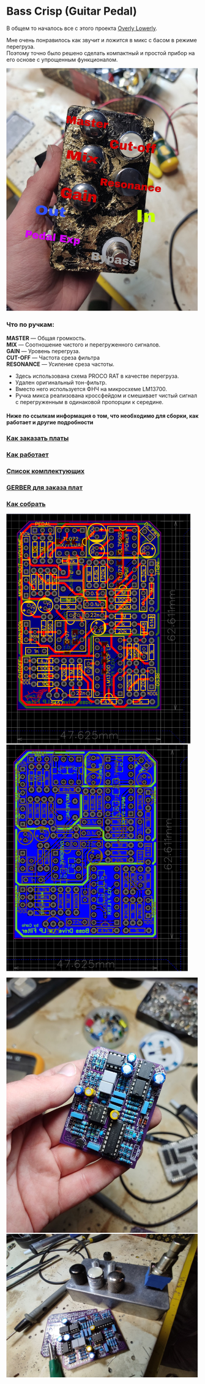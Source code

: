 # Bass Crisp (Guitar Pedal)

В общем то началось все с этого проекта [Overly Lowerly](https://github.com/EugeneCarlo/OVERLY-LOWERLY-Guitar-Pedal).<p>

Мне очень понравилось как звучит и ложится в микс с басом в режиме перегруза.<br>
Поэтому точно было решено сделать компактный и простой прибор на его основе с упрощенным функционалом.<p>

<img src="Image/Main%20Pedal.jpg" width="500">

### Что по ручкам:<p>

**MASTER** — Общая громкость.<br>
**MIX** — Соотношение чистого и перегруженного сигналов.<br>
**GAIN** — Уровень перегруза.<br>
**CUT-OFF** — Частота среза фильтра<br>
**RESONANCE** — Усиление среза частоты.<br>

- Здесь использована схема PROCO RAT в качестве перегруза.<br>
- Удален оригинальный тон-фильтр.<br>
- Вместо него используется ФНЧ на микросхеме LM13700.<br>
- Ручка микса реализована кроссфейдом и смешивает чистый сигнал с перегруженным в одинаковой пропорции к середине.

#### Ниже по ссылкам информация о том, что необходимо для сборки, как работает и другие подробности

### [Как заказать платы](https://github.com/EugeneCarlo/OVERLY-LOWERLY-Guitar-Pedal/blob/main/How%20to%20get%20PCB/README.md)

### [Как работает](https://github.com/EugeneCarlo/Bass-Crisp-Guitar-Pedal/blob/main/How%20it%20works/README.md)

### [Список комплектующих](https://github.com/EugeneCarlo/Bass-Crisp-Guitar-Pedal/blob/main/BOM/README.md)

### [GERBER для заказа плат](https://github.com/EugeneCarlo/Bass-Crisp-Guitar-Pedal/tree/main/PCB)

### [Как собрать](https://github.com/EugeneCarlo/Bass-Crisp-Guitar-Pedal/blob/main/How%20to%20assemble/README.md)


![PCBT](Image/PCB%20Top.png)
![PCBB](Image/PCB%20Buttom.png)


<img src="Image/PCB%20w.Parts.jpg" width="500">
<img src="Image/PCB%20w.Box.jpg" width="500">